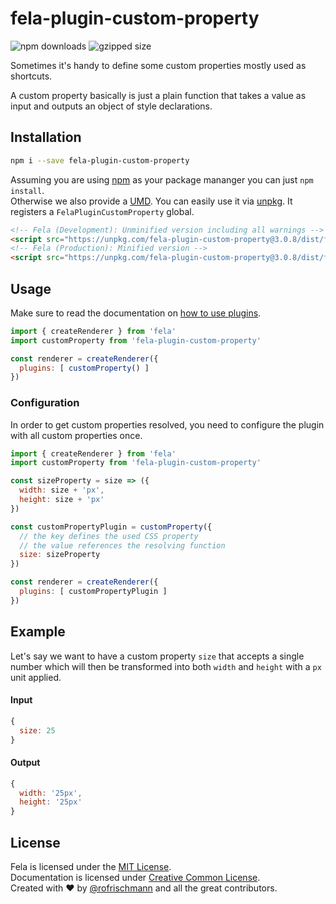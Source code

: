 # fela-plugin-custom-property


<img alt="npm downloads" src="https://img.shields.io/npm/dm/fela-plugin-custom-property.svg">
<img alt="gzipped size" src="https://img.shields.io/badge/gzipped-0.42kb-brightgreen.svg">

Sometimes it's handy to define some custom properties mostly used as shortcuts.

A custom property basically is just a plain function that takes a value as input and outputs an object of style declarations.

## Installation
```sh
npm i --save fela-plugin-custom-property
```
Assuming you are using [npm](https://www.npmjs.com) as your package mananger you can just `npm install`.<br>
Otherwise we also provide a [UMD](https://github.com/umdjs/umd). You can easily use it via [unpkg](https://unpkg.com/). It registers a `FelaPluginCustomProperty` global.
```HTML
<!-- Fela (Development): Unminified version including all warnings -->
<script src="https://unpkg.com/fela-plugin-custom-property@3.0.8/dist/fela-plugin-custom-property.js"></script>
<!-- Fela (Production): Minified version -->
<script src="https://unpkg.com/fela-plugin-custom-property@3.0.8/dist/fela-plugin-custom-property.min.js"></script>
```

## Usage
Make sure to read the documentation on [how to use plugins](http://fela.js.org/docs/advanced/Plugins.html).

```javascript
import { createRenderer } from 'fela'
import customProperty from 'fela-plugin-custom-property'

const renderer = createRenderer({
  plugins: [ customProperty() ]
})
```

### Configuration
In order to get custom properties resolved, you need to configure the plugin with all custom properties once.

```javascript
import { createRenderer } from 'fela'
import customProperty from 'fela-plugin-custom-property'

const sizeProperty = size => ({
  width: size + 'px',
  height: size + 'px'
})

const customPropertyPlugin = customProperty({
  // the key defines the used CSS property
  // the value references the resolving function
  size: sizeProperty
})

const renderer = createRenderer({
  plugins: [ customPropertyPlugin ]
})
```

## Example
Let's say we want to have a custom property `size` that accepts a single number which will then be transformed into both `width` and `height` with a `px` unit applied.

#### Input
```javascript
{
  size: 25
}
```
#### Output
```javascript
{
  width: '25px',
  height: '25px'
}
```

## License
Fela is licensed under the [MIT License](http://opensource.org/licenses/MIT).<br>
Documentation is licensed under [Creative Common License](http://creativecommons.org/licenses/by/4.0/).<br>
Created with ♥ by [@rofrischmann](http://rofrischmann.de) and all the great contributors.
